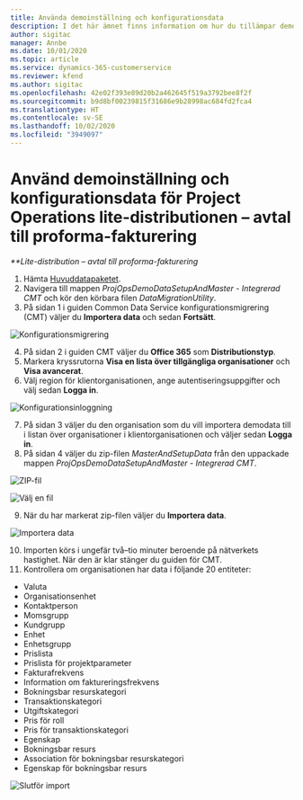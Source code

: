 ```yaml
---
title: Använda demoinställning och konfigurationsdata
description: I det här ämnet finns information om hur du tillämpar demoinställning konfigurationsdata i Project Operations.
author: sigitac
manager: Annbe
ms.date: 10/01/2020
ms.topic: article
ms.service: dynamics-365-customerservice
ms.reviewer: kfend
ms.author: sigitac
ms.openlocfilehash: 42e02f393e89d20b2a462645f519a3792bee8f2f
ms.sourcegitcommit: b9d8bf00239815f31686e9b28998ac684fd2fca4
ms.translationtype: HT
ms.contentlocale: sv-SE
ms.lasthandoff: 10/02/2020
ms.locfileid: "3949097"
---
```

# <a name="apply-demo-setup-and-configuration-data-for-project-operations-lite-deployment---deal-to-proforma-invoicing"></a>Använd demoinställning och konfigurationsdata för Project Operations lite-distributionen – avtal till proforma-fakturering

_**Lite-distribution – avtal till proforma-fakturering_

1. Hämta [Huvuddatapaketet](https://download.microsoft.com/download/3/4/1/341bf279-a64f-4baa-af31-ce624859b518/ProjOpsSampleSetupData%20-%20CE%20only%20CMT.zip). 
2. Navigera till mappen *ProjOpsDemoDataSetupAndMaster - Integrerad CMT* och kör den körbara filen *DataMigrationUtility*.
3. På sidan 1 i guiden Common Data Service konfigurationsmigrering (CMT) väljer du **Importera data** och sedan **Fortsätt**.

![Konfigurationsmigrering](./media/1ConfigurationMigration.png)

4. På sidan 2 i guiden CMT väljer du **Office 365** som **Distributionstyp**.
5. Markera kryssrutorna **Visa en lista över tillgängliga organisationer** och **Visa avancerat**.
6. Välj region för klientorganisationen, ange autentiseringsuppgifter och välj sedan **Logga in**.

![Konfigurationsinloggning](./media/2ConfigurationSignin.png)

7. På sidan 3 väljer du den organisation som du vill importera demodata till i listan över organisationer i klientorganisationen och väljer sedan **Logga in**.
8. På sidan 4 väljer du zip-filen *MasterAndSetupData* från den uppackade mappen *ProjOpsDemoDataSetupAndMaster - Integrerad CMT*.

![ZIP-fil](./media/3ZipFile.png)

![Välj en fil](./media/4SelectAFile.png)

9. När du har markerat zip-filen väljer du **Importera data**.

![Importera data](./media/5ImportData.png)

10. Importen körs i ungefär två–tio minuter beroende på nätverkets hastighet. När den är klar stänger du guiden för CMT. 
11. Kontrollera om organisationen har data i följande 20 entiteter:

- Valuta
- Organisationsenhet
- Kontaktperson
- Momsgrupp
- Kundgrupp
- Enhet
- Enhetsgrupp
- Prislista
- Prislista för projektparameter
- Fakturafrekvens
- Information om faktureringsfrekvens
- Bokningsbar resurskategori
- Transaktionskategori
- Utgiftskategori
- Pris för roll
- Pris för transaktionskategori
- Egenskap
- Bokningsbar resurs
- Association för bokningsbar resurskategori
- Egenskap för bokningsbar resurs

![Slutför import](./media/6CompleteImport.png)
